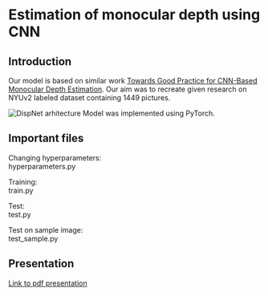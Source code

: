 # Estimation of monocular depth using CNN

## Introduction

Our model is based on similar work [Towards Good Practice for CNN-Based Monocular Depth Estimation](https://openaccess.thecvf.com/content_WACV_2020/papers/Fang_Towards_Good_Practice_for_CNN-Based_Monocular_Depth_Estimation_WACV_2020_paper.pdf). Our aim was to recreate given research on NYUv2 labeled dataset containing 1449 pictures.

![DispNet arhitecture](https://i.ibb.co/DRrzWXK/Annotation-2021-08-07-191841.png)
Model was implemented using PyTorch.

## Important files
Changing hyperparameters: <br />
hyperparameters.py

Training: <br />
train.py

Test: <br />
test.py

Test on sample image: <br />
test_sample.py

## Presentation
[Link to pdf presentation](https://github.com/m-grbic/psiml7/blob/main/Monocular%20Depth%20Estimation.pdf)

